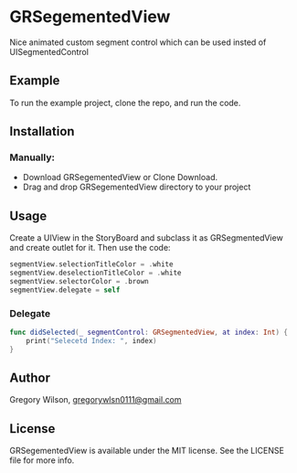 # GRSegementedView

Nice animated custom segment control which can be used insted of UISegmentedControl

## Example

To run the example project, clone the repo, and run the code.

## Installation
### Manually:

* Download GRSegementedView or Clone Download.
* Drag and drop GRSegementedView directory to your project

## Usage

Create a UIView in the StoryBoard and subclass it as GRSegmentedView and create outlet for it.
Then use the code:
```swift segmentView.segmentTitles = ["One", "Two", "Three"]
segmentView.selectionTitleColor = .white
segmentView.deselectionTitleColor = .white
segmentView.selectorColor = .brown
segmentView.delegate = self
```
   ### Delegate
```swift
func didSelected(_ segmentControl: GRSegmentedView, at index: Int) {
    print("Selecetd Index: ", index)
}
   ```

## Author

Gregory Wilson, gregorywlsn0111@gmail.com

## License

GRSegementedView is available under the MIT license. See the LICENSE file for more info.
